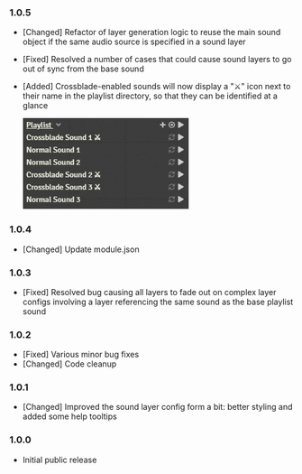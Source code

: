 ### 1.0.5
- [Changed] Refactor of layer generation logic to reuse the main sound object if the same audio source is specified in a sound layer
- [Fixed] Resolved a number of cases that could cause sound layers to go out of sync from the base sound
- [Added] Crossblade-enabled sounds will now display a "⚔" icon next to their name in the playlist directory, so that they can be identified at a glance

  ![](/src/assets/changelog/playlist-directory-icons.webp)

### 1.0.4
- [Changed] Update module.json

### 1.0.3
- [Fixed] Resolved bug causing all layers to fade out on complex layer configs involving a layer referencing the same sound as the base playlist sound

### 1.0.2
- [Fixed] Various minor bug fixes
- [Changed] Code cleanup

### 1.0.1
- [Changed] Improved the sound layer config form a bit: better styling and added some help tooltips

### 1.0.0
- Initial public release